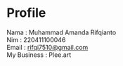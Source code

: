 # Profile

Nama : Muhammad Amanda Rifqianto <br>
Nim : 220411100046 <br>
Email : rifqi7510@gmail.com <br>
My Business : Plee.art <br>
